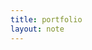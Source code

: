 ```yaml
---
title: portfolio
layout: note
---
```


<head>
    <meta name="viewport" content="width=device-width, initial-scale=1.0">
    <style>
        .grid-container {
            display: grid;
            grid-template-columns: repeat(auto-fit, minmax(250px, 1fr));
            gap: 20px;
            padding: 20px;
        }
        .grid-item {
            background-color: #eee6ff;
            border-radius: 5px;
            padding: 20px;
            box-shadow: 0 2px 5px rgba(0,0,0,0.1);
        }
        @media (max-width: 600px) {
            .grid-container {
                grid-template-columns: 1fr;
            }
        
    </style>
</head>
<body>
    <div class="grid-container">
        <div class="grid-item">
            <h2>Knitting</h2>
            <li>[[insomnia socks]]</li>
			<li>[[dogwood blanket]]</li>
			<li>[[penrose tile blanket]]</li>
        </div>
        <div class="grid-item">
            <h2>Sewing</h2>
			<li>[[summer pinwheels]]</li>
            <li>[[black linen and seersucker tie dresses]]</li>
			<li>[[rose garden irish chain]]</li>
        </div>
        <div class="grid-item">
            <h2>Embroidery</h2>
            <li>[[grape vines and pippins]]</li>
			<li>[[pomegranates and rowan]]</li>
			<li>[[butterfly harvest]]</li>
        </div>
        <div class="grid-item">
            <h2>Spinning</h2>
            <li></li>
        </div>
        <div class="grid-item">
            <h2>Florals</h2>
            <li></li>
        </div>
        <!--<div class="grid-item">
            <h2>Item 6</h2>
            <p>This is the content for grid item 6.</p>
        </div>-->
    </div>
</body>